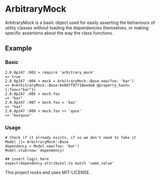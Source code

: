 # ArbitraryMock

ArbitraryMock is a basic object used for easily asserting the behaviours of
utility classes without loading the dependencies themselves, or making
specific assertions about the way the class functions.


## Example

### Basic

    2.0.0p247 :003 > require 'arbitrary_mock'
    => true
    2.0.0p247 :004 > mock = ArbitraryMock::Base.new(foo: 'bar')
    => #<ArbitraryMock::Base:0x007f97710eade8 @property_hash={:foo=>"bar"}>
    2.0.0p247 :005 > mock.foo
    => "bar"
    2.0.0p247 :007 > mock.foo = 'baz'
    => "baz"
    2.0.0p247 :009 > mock.foo << 'quux'
    => "bazquux"

### Usage
    # Check if it already exists, if so we don't need to fake it
    Model ||= ArbitraryMock::Base
    dependency = Model.new(foo: 'bar')
    Model.stub(new: dependency)

    ## insert logic here
    expect(dependency.attribute).to match 'some_value'



This project rocks and uses MIT-LICENSE.
